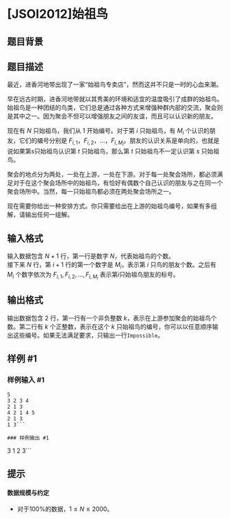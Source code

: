 # [JSOI2012]始祖鸟

## 题目背景



## 题目描述

最近，进香河地带出现了一家“始祖鸟专卖店”，然而这并不只是一时的心血来潮。         
                         
早在远古时期，进香河地带就以其秀美的环境和适宜的温度吸引了成群的始祖鸟。始祖鸟是一种团结的鸟类，它们总是通过各种方式来增强种群内部的交流，聚会则是其中之一。因为聚会不但可以增强朋友之间的友谊，而且可以认识新的朋友。        
                             
现在有 $N$ 只始祖鸟，我们从 $1$ 开始编号。对于第 $i$ 只始祖鸟，有 $M_i$ 个认识的朋友，它们的编号分别是 $F_{i,1}，F_{i,2}，…，F_{i,M_i}$。朋友的认识关系是单向的，也就是说如果第$s$只始祖鸟认识第 $t$ 只始祖鸟，那么第 $t$ 只始祖鸟不一定认识第 $s$ 只始祖鸟。        
   
聚会的地点分为两处，一处在上游，一处在下游。对于每一处聚会场所，都必须满足对于在这个聚会场所中的始祖鸟，有恰好有偶数个自己认识的朋友与之在同一个聚会场所中。当然，每一只始祖鸟都必须在两处聚会场所之一。         
       
现在需要你给出一种安排方式。你只需要给出在上游的始祖鸟编号，如果有多组解，请输出任何一组解。 

## 输入格式

输入数据包含 $N+1$ 行，第一行是数字 $N$，代表始祖鸟的个数。       
接下来 $N$ 行，第 $i+1$ 行的第一个数字是 $M_i$，表示第 $i$ 只鸟的朋友个数。之后有 $M_i$ 个数字依次为 $F_{i,1},F_{i,2},…,F_{i,M_i}$ 表示第$i$只始祖鸟朋友的标号。 

## 输出格式

输出数据包含 $2$ 行，第一行有一个非负整数 $k$，表示在上游参加聚会的始祖鸟个数。第二行有 $k$ 个正整数，表示在这个 $k$ 只始祖鸟的编号，你可以以任意顺序输出这些编号。如果无法满足要求，只输出一行`Impossible`。 

## 样例 #1

### 样例输入 #1
```
5
3 2 3 4
2 1 3
4 2 1 4 5
2 1 3
1 3```

### 样例输出 #1

```
3
1 2 3```

## 提示

#### 数据规模与约定

- 对于$100\%$的数据，$1 \le N \le 2000$。

